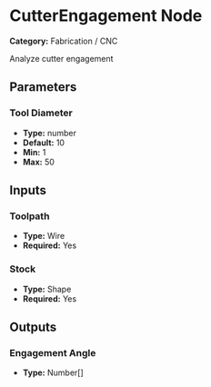 
# CutterEngagement Node

**Category:** Fabrication / CNC

Analyze cutter engagement

## Parameters


### Tool Diameter
- **Type:** number
- **Default:** 10
- **Min:** 1
- **Max:** 50



## Inputs


### Toolpath
- **Type:** Wire
- **Required:** Yes



### Stock
- **Type:** Shape
- **Required:** Yes



## Outputs


### Engagement Angle
- **Type:** Number[]




